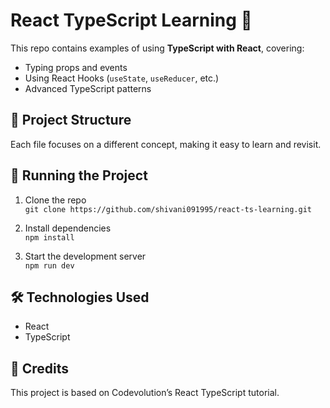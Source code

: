 # React TypeScript Learning 🎯

This repo contains examples of using **TypeScript with React**, covering:
- Typing props and events
- Using React Hooks (`useState`, `useReducer`, etc.)
- Advanced TypeScript patterns

## 📁 Project Structure
Each file focuses on a different concept, making it easy to learn and revisit.

## 🚀 Running the Project
1. Clone the repo  
```git clone https://github.com/shivani091995/react-ts-learning.git```


2. Install dependencies  
```npm install```

3. Start the development server  
```npm run dev```


## 🛠️ Technologies Used
- React
- TypeScript

## 📜 Credits
This project is based on Codevolution’s React TypeScript tutorial.
